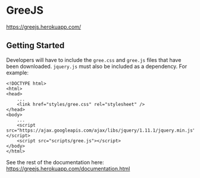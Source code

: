 # GreeJS

https://greejs.herokuapp.com/

## Getting Started
Developers will have to include the `gree.css` and `gree.js` files that have been downloaded. `jquery.js` must also be included as a dependency. For example:
```{=html}
<!DOCTYPE html>
<html>
<head>
	...
	<link href="styles/gree.css" rel="stylesheet" />
</head>
<body>
	...   
	<script src="https://ajax.googleapis.com/ajax/libs/jquery/1.11.1/jquery.min.js"></script>
	<script src="scripts/gree.js"></script>
</body>
</html>
```

See the rest of the documentation here:
https://greejs.herokuapp.com/documentation.html
